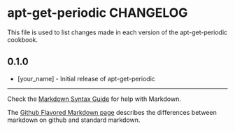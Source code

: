 apt-get-periodic CHANGELOG
==========================

This file is used to list changes made in each version of the apt-get-periodic cookbook.

0.1.0
-----
- [your_name] - Initial release of apt-get-periodic

- - -
Check the [Markdown Syntax Guide](http://daringfireball.net/projects/markdown/syntax) for help with Markdown.

The [Github Flavored Markdown page](http://github.github.com/github-flavored-markdown/) describes the differences between markdown on github and standard markdown.
